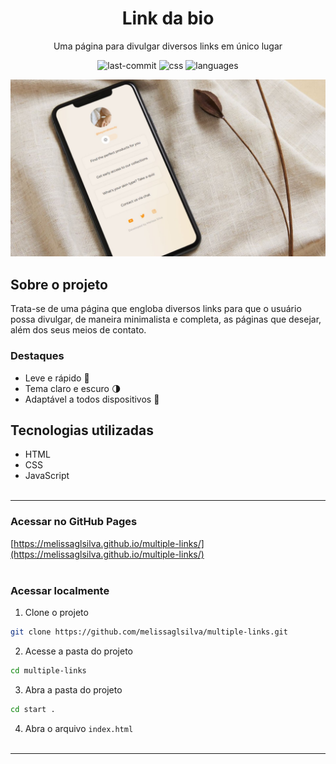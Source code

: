 <div align="center">
  <h1>Link da bio</h1>
</div>
<p align="center">Uma página para divulgar diversos links em único lugar</p>


<div align="center">

![last-commit](https://img.shields.io/github/last-commit/melissaglsilva/multiple-links?color=fd9916
)
![css](https://img.shields.io/github/languages/top/melissaglsilva/multiple-links?color=fd9916
)
![languages](https://img.shields.io/github/languages/count/melissaglsilva/multiple-links?color=fd9916
)
</div>

<div align="center">
  <img src="./src/images/multiple-links-project.jpg" width=900px>
</div>

## Sobre o projeto
Trata-se de uma página que engloba diversos links para que o usuário possa divulgar, de maneira minimalista e completa, as páginas que desejar, além dos seus meios de contato.

### Destaques
- Leve e rápido 🚀
- Tema claro e escuro 🌗
- Adaptável a todos dispositivos 📲

## Tecnologias utilizadas
- HTML
- CSS
- JavaScript
<br><br>
---
### Acessar no GitHub Pages
[https://melissaglsilva.github.io/multiple-links/](https://melissaglsilva.github.io/multiple-links/)
<br><br>

### Acessar localmente
1. Clone o projeto
```bash
git clone https://github.com/melissaglsilva/multiple-links.git
```

2. Acesse a pasta do projeto
```bash
cd multiple-links
```

3. Abra a pasta do projeto
```bash
cd start .
```

4. Abra o arquivo `index.html`
<br><br>
---
